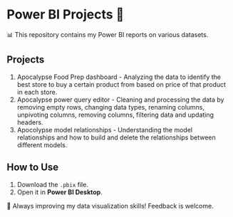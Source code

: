 # Power BI Projects 🎯  
📊 This repository contains my Power BI reports on various datasets.  

## Projects  
1. Apocalypse Food Prep dashboard - Analyzing the data to identify the best store to buy a certain product from based on price of that product in each store.
2. Apocalypse power query editor - Cleaning and processing the data by removing empty rows, changing data types, renaming columns, unpivoting columns, removing columns, filtering data and updating headers.
3. Apocolypse model relationships - Understanding the model relationships and how to build and delete the relationships between different models.

## How to Use  
1. Download the `.pbix` file.  
2. Open it in **Power BI Desktop**.  

🚀 Always improving my data visualization skills! Feedback is welcome.  
